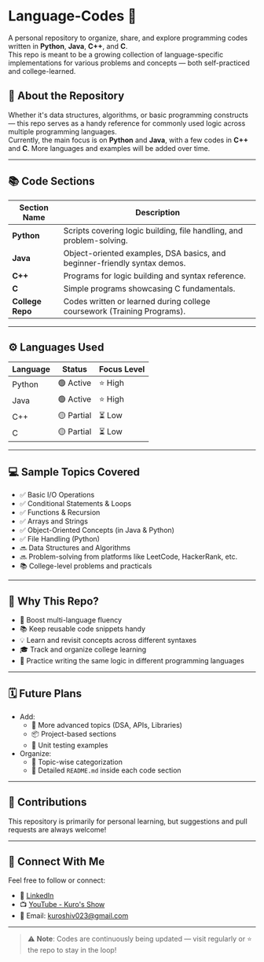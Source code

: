 # Language-Codes 🚀

A personal repository to organize, share, and explore programming codes written in **Python**, **Java**, **C++**, and **C**.  
This repo is meant to be a growing collection of language-specific implementations for various problems and concepts — both self-practiced and college-learned.

## 📌 About the Repository

Whether it's data structures, algorithms, or basic programming constructs — this repo serves as a handy reference for commonly used logic across multiple programming languages.  
Currently, the main focus is on **Python** and **Java**, with a few codes in **C++** and **C**. More languages and examples will be added over time.


---

## 📚 Code Sections

| Section Name    | Description                                                                 |
|------------------|-----------------------------------------------------------------------------|
| **Python**       | Scripts covering logic building, file handling, and problem-solving.       |
| **Java**         | Object-oriented examples, DSA basics, and beginner-friendly syntax demos.  |
| **C++**          | Programs for logic building and syntax reference.                          |
| **C**            | Simple programs showcasing C fundamentals.                                 |
| **College Repo** | Codes written or learned during college coursework (Training Programs).|

---

## ⚙️ Languages Used

| Language | Status        | Focus Level   |
|----------|---------------|---------------|
| Python   | 🟢 Active      | ⭐ High        |
| Java     | 🟢 Active      | ⭐ High        |
| C++      | 🟡 Partial     | ⏳ Low         |
| C        | 🟡 Partial     | ⏳ Low         |

---

## 💻 Sample Topics Covered

- ✅ Basic I/O Operations
- ✅ Conditional Statements & Loops
- ✅ Functions & Recursion
- ✅ Arrays and Strings
- ✅ Object-Oriented Concepts (in Java & Python)
- ✅ File Handling (Python)
- 🔜 Data Structures and Algorithms
- 🔜 Problem-solving from platforms like LeetCode, HackerRank, etc.
- 📚 College-level problems and practicals

---

## 🧠 Why This Repo?

- 🚀 Boost multi-language fluency
- 📚 Keep reusable code snippets handy
- 💡 Learn and revisit concepts across different syntaxes
- 🎓 Track and organize college learning
- 🔧 Practice writing the same logic in different programming languages

---

## 🗓️ Future Plans

- Add:
  - 🔁 More advanced topics (DSA, APIs, Libraries)
  - 📦 Project-based sections
  - 🧪 Unit testing examples
- Organize:
  - 📂 Topic-wise categorization
  - 🧾 Detailed `README.md` inside each code section

---

## 🙌 Contributions

This repository is primarily for personal learning, but suggestions and pull requests are always welcome!

---

## 🔗 Connect With Me

Feel free to follow or connect:

- 💼 [LinkedIn](https://www.linkedin.com/in/kuro_ank023)
- 📺 [YouTube - Kuro's Show](https://www.youtube.com/@kuro_ank023)
- 📧 Email: kuroshiv023@gmail.com

---

> ⚠️ **Note**: Codes are continuously being updated — visit regularly or ⭐ the repo to stay in the loop!
